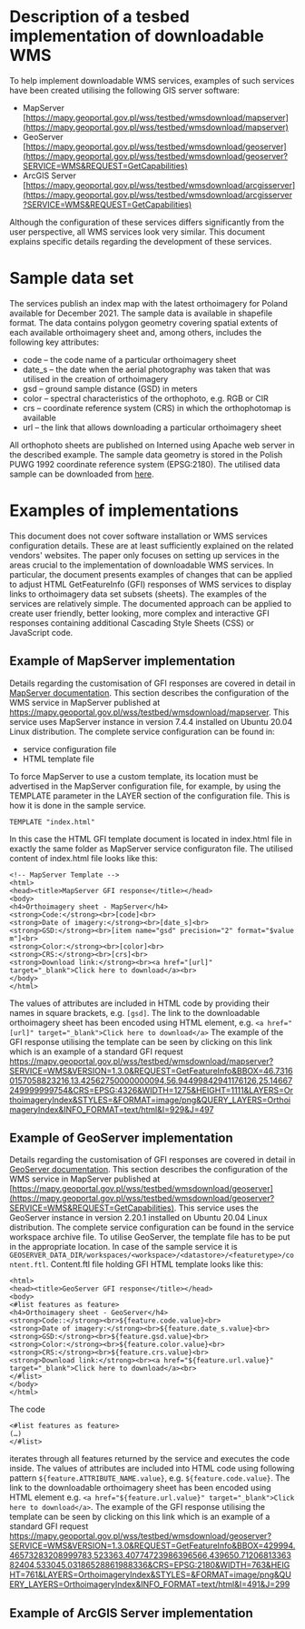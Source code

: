 # **Description of a tesbed implementation of downloadable WMS**
To help implement downloadable WMS services, examples of such services have been created utilising the following GIS server software:
* MapServer [https://mapy.geoportal.gov.pl/wss/testbed/wmsdownload/mapserver](https://mapy.geoportal.gov.pl/wss/testbed/wmsdownload/mapserver)
* GeoServer [https://mapy.geoportal.gov.pl/wss/testbed/wmsdownload/geoserver](https://mapy.geoportal.gov.pl/wss/testbed/wmsdownload/geoserver?SERVICE=WMS&REQUEST=GetCapabilities)
* ArcGIS Server [https://mapy.geoportal.gov.pl/wss/testbed/wmsdownload/arcgisserver](https://mapy.geoportal.gov.pl/wss/testbed/wmsdownload/arcgisserver?SERVICE=WMS&REQUEST=GetCapabilities)

Although the configuration of these services differs significantly from the user perspective, all WMS services look very similar.
This document explains specific details regarding the development of these services.

# Sample data set
The services publish an index map with the latest orthoimagery for Poland available for December 2021. The sample data is available in shapefile format. The data contains polygon geometry covering spatial extents of each available orthoimagery sheet and, among others, includes the following key attributes:
* code – the code name of a particular orthoimagery sheet
* date_s – the date when the aerial photography was taken that was utilised in the creation of orthoimagery
* gsd – ground sample distance (GSD) in meters
* color – spectral characteristics of the orthophoto, e.g. RGB or CIR
* crs – coordinate reference system (CRS) in which the orthophotomap is available
* url – the link that allows downloading a particular orthoimagery sheet

All orthophoto sheets are published on Interned using Apache web server in the described example.
The sample data geometry is stored in the Polish PUWG 1992 coordinate reference system (EPSG:2180).
The utilised data sample can be downloaded from [here](resources/data/current_ortho.zip).

# Examples of implementations
This document does not cover software installation or WMS services configuration details. These are at least sufficiently explained on the related vendors' websites. The paper only focuses on setting up services in the areas crucial to the implementation of downloadable WMS services. In particular, the document presents examples of changes that can be applied to adjust HTML GetFeatureInfo (GFI) responses of WMS services to display links to orthoimagery data set subsets (sheets).
The examples of the services are relatively simple. The documented approach can be applied to create user friendly, better looking, more complex and interactive GFI responses containing additional Cascading Style Sheets (CSS) or JavaScript code.

## Example of MapServer implementation
Details regarding the customisation of GFI responses are covered in detail in [MapServer documentation](https://mapserver.org/mapfile/template.html).
This section describes the configuration of the WMS service in MapServer published at https://mapy.geoportal.gov.pl/wss/testbed/wmsdownload/mapserver. This service uses MapServer instance in version 7.4.4 installed on Ubuntu 20.04 Linux distribution. The complete service configuration can be found in:
* service configuration file
* HTML template file

To force MapServer to use a custom template, its location must be advertised in the MapServer configuration file, for example, by using the TEMPLATE parameter in the LAYER section of the configuration file. This is how it is done in the sample service.
```
TEMPLATE "index.html"
```
In this case the HTML GFI template document is located in index.html file in exactly the same folder as MapServer service configuraton file. The utilised content of index.html file looks like this:
```
<!-- MapServer Template -->
<html>
<head><title>MapServer GFI response</title></head>
<body>
<h4>Orthoimagery sheet - MapServer</h4>
<strong>Code:</strong><br>[code]<br>
<strong>Date of imagery:</strong><br>[date_s]<br>
<strong>GSD:</strong><br>[item name="gsd" precision="2" format="$value m"]<br>
<strong>Color:</strong><br>[color]<br>
<strong>CRS:</strong><br>[crs]<br>
<strong>Download link:</strong><br><a href="[url]" target="_blank">Click here to download</a><br>
</body>
</html>
```
The values of attributes are included in HTML code by providing their names in square brackets, e.g. ```[gsd]```. The link to the downloadable orthoimagery sheet has been encoded using HTML <a> element, e.g. ```<a href="[url]" target="_blank">Click here to download</a>```
The example of the GFI response utilising the template can be seen by clicking on this link which is an example of a standard GFI request
https://mapy.geoportal.gov.pl/wss/testbed/wmsdownload/mapserver?SERVICE=WMS&VERSION=1.3.0&REQUEST=GetFeatureInfo&BBOX=46.73160157058823216,13.42562750000000094,56.94499842941176126,25.14667249999999754&CRS=EPSG:4326&WIDTH=1275&HEIGHT=1111&LAYERS=OrthoimageryIndex&STYLES=&FORMAT=image/png&QUERY_LAYERS=OrthoimageryIndex&INFO_FORMAT=text/html&I=929&J=497 

## Example of GeoServer implementation
Details regarding the customisation of GFI responses are covered in detail in [GeoServer documentation](https://docs.geoserver.org/latest/en/user/tutorials/GetFeatureInfo/html.html).
This section describes the configuration of the WMS service in MapServer published at [https://mapy.geoportal.gov.pl/wss/testbed/wmsdownload/geoserver](https://mapy.geoportal.gov.pl/wss/testbed/wmsdownload/geoserver?SERVICE=WMS&REQUEST=GetCapabilities). This service uses the GeoServer instance in version 2.20.1 installed on Ubuntu 20.04 Linux distribution. The complete service configuration can be found in the service workspace archive file.
To utilise GeoServer, the template file has to be put in the appropriate location. In case of the sample service it is
```GEOSERVER_DATA_DIR/workspaces/<workspace>/<datastore>/<featuretype>/content.ftl```. Content.ftl file holding GFI HTML template looks like this:
``` 
<html>
<head><title>GeoServer GFI response</title></head>
<body>
<#list features as feature>
<h4>Orthoimagery sheet - GeoServer</h4>
<strong>Code::</strong><br>${feature.code.value}<br>
<strong>Date of imagery:</strong><br>${feature.date_s.value}<br>
<strong>GSD:</strong><br>${feature.gsd.value}<br>
<strong>Color:</strong><br>${feature.color.value}<br>
<strong>CRS:</strong><br>${feature.crs.value}<br>
<strong>Download link:</strong><br><a href="${feature.url.value}" target="_blank">Click here to download</a><br>
</#list>
</body>
</html>
```
The code 
```
<#list features as feature>
(…)
</#list>
```
iterates through all features returned by the service and executes the code inside. The values of attributes are included into HTML code using following pattern ```${feature.ATTRIBUTE_NAME.value}```, e.g. ```${feature.code.value}```. The link to the downloadable orthoimagery sheet has been encoded using HTML <a> element e.g. ```<a href="${feature.url.value}" target="_blank">Click here to download</a>```. 
The example of the GFI response utilising the template can be seen by clicking on this link which is an example of a standard GFI request
https://mapy.geoportal.gov.pl/wss/testbed/wmsdownload/geoserver?SERVICE=WMS&VERSION=1.3.0&REQUEST=GetFeatureInfo&BBOX=429994.46573283208999783,523363.40774723986396566,439650.7120681336382404,533045.03186528861988336&CRS=EPSG:2180&WIDTH=763&HEIGHT=761&LAYERS=OrthoimageryIndex&STYLES=&FORMAT=image/png&QUERY_LAYERS=OrthoimageryIndex&INFO_FORMAT=text/html&I=491&J=299

 ## Example of ArcGIS Server implementation
